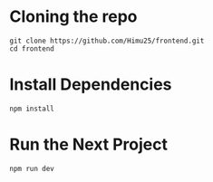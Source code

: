 # Cloning the repo
`git clone https://github.com/Himu25/frontend.git` \
`cd frontend`

# Install Dependencies
`npm install`

# Run the Next Project
`npm run dev`
